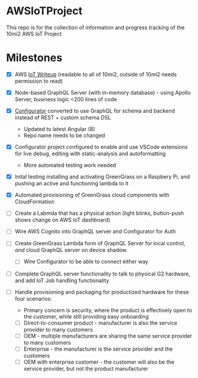 # AWSIoTProject

This repo is for the collection of information and progress tracking of the 10mi2 AWS IoT Project

# Milestones

- [x] AWS [IoT Writeup](https://docs.google.com/document/d/1sBggp7f5gFwUyEXlZdw8z2d6sxHFrxzkvh7kkr5OD_M/edit?usp=sharing) (readable to all of 10mi2, outside of 10mi2 needs permission to read)

- [x] Node-based GraphQL Server (with in-memory database) - using Apollo Server, business logic <200 lines of code
- [x] [Configurator](https://github.com/synthetos/fabmo-g2core-config) converted to use GraphQL for schema and backend instead of REST + custom schema DSL
  - Updated to latest Angular (8)
  - Repo name needs to be changed
- [x] Configurator project configured to enable and use VSCode extensions for live debug, editing with static-analysis and autoformatting
  - More automated testing work needed
- [x] Inital testing installing and activating GreenGrass on a Raspbery Pi, and pushing an active and functioning lambda to it
- [x] Automated provisioning of GreenGrass cloud components with CloudFormation
- [ ] Create a Labmda that has a physical action (light blinks, button-push shows change on AWS IoT dashboard)
- [ ] Wire AWS Cognito into GraphQL server and Configurator for Auth
- [ ] Create GreenGrass Lambda form of GraphQL Server for local control, *and* cloud GraphQL server on device shadow. 
  - [ ] Wire Configurator to be able to connect either way
- [ ] Complete GraphQL server functionality to talk to physical G2 hardware, and add IoT Job handling functionality
- [ ] Handle provisioning and packaging for productized hardware for these four scenarios:
  - Primary concern is security, where the product is effectively open to the customer, while still providing easy onboarding
  - [ ] Direct-to-consumer product - manufacturer is also the service provider to many customers
  - [ ] OEM - multiple manufacturers are sharing the same service provider to many customers
  - [ ] Enterprise - the manufacturer is the service provider and the customers
  - [ ] OEM with enterprise customer - the customer will also be the service provider, but not the product manufacturer
